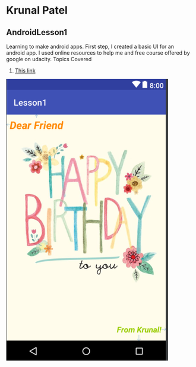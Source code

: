 # Krunal Patel
## AndroidLesson1
  Learning to make android apps. First step, I created a basic UI for an android app. I used online resources to help me and free course offered by google on udacity.
  Topics Covered
  1. [This link](https://drive.google.com/file/d/0B5XIkMkayHgRMVljUVIyZzNmQUU/view "Common Android Views") 
  
![Scheme](githubImages/HappyBirthdayApp.PNG)

